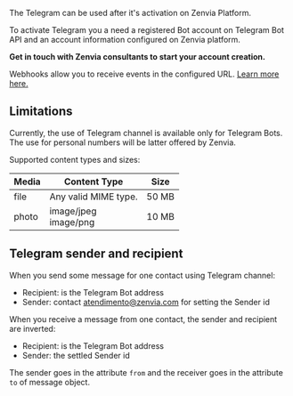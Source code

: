 The Telegram can be used after it's activation on Zenvia Platform.

To activate Telegram you a need a registered Bot account on Telegram Bot API and an account information configured on Zenvia platform.

**Get in touch with Zenvia consultants to start your account creation.**

Webhooks allow you to receive events in the configured URL. [Learn more here.](#tag/Webhooks)

## Limitations

Currently, the use of Telegram channel is available only for Telegram Bots. The use for personal numbers will be latter offered by Zenvia.

Supported content types and sizes:

| Media | Content Type | Size |
|---|---|---|
| file | Any valid MIME type. | 50&nbsp;MB |
| photo | image/jpeg<br>image/png | 10&nbsp;MB |

## Telegram sender and recipient

When you send some message for one contact using Telegram channel:

* Recipient: is the Telegram Bot address
* Sender: contact atendimento@zenvia.com for setting the Sender id 

When you receive a message from one contact, the sender and recipient are inverted:

* Recipient: is the Telegram Bot address
* Sender: the settled Sender id

The sender goes in the attribute `from` and the receiver goes in the attribute `to` of message object.